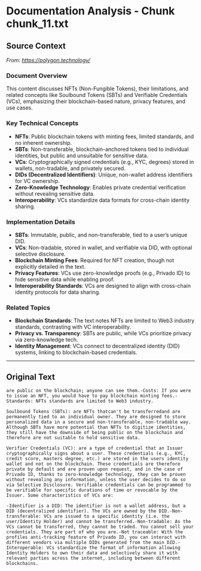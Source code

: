 # Documentation Analysis - Chunk chunk_11.txt

## Source Context
*From: https://polygon.technology/*

### Document Overview  
This content discusses NFTs (Non-Fungible Tokens), their limitations, and related concepts like Soulbound Tokens (SBTs) and Verifiable Credentials (VCs), emphasizing their blockchain-based nature, privacy features, and use cases.  

### Key Technical Concepts  
- **NFTs**: Public blockchain tokens with minting fees, limited standards, and no inherent ownership.  
- **SBTs**: Non-transferable, blockchain-anchored tokens tied to individual identities, but public and unsuitable for sensitive data.  
- **VCs**: Cryptographically signed credentials (e.g., KYC, degrees) stored in wallets, non-tradable, and privately secured.  
- **DIDs (Decentralized Identifiers)**: Unique, non-wallet address identifiers for VC ownership.  
- **Zero-Knowledge Technology**: Enables private credential verification without revealing sensitive data.  
- **Interoperability**: VCs standardize data formats for cross-chain identity sharing.  

### Implementation Details  
- **SBTs**: Immutable, public, and non-transferable, tied to a user’s unique DID.  
- **VCs**: Non-tradable, stored in wallet, and verifiable via DID, with optional selective disclosure.  
- **Blockchain Minting Fees**: Required for NFT creation, though not explicitly detailed in the text.  
- **Privacy Features**: VCs use zero-knowledge proofs (e.g., Privado ID) to hide sensitive data while enabling proof.  
- **Interoperability Standards**: VCs are designed to align with cross-chain identity protocols for data sharing.  

### Related Topics  
- **Blockchain Standards**: The text notes NFTs are limited to Web3 industry standards, contrasting with VC interoperability.  
- **Privacy vs. Transparency**: SBTs are public, while VCs prioritize privacy via zero-knowledge tech.  
- **Identity Management**: VCs connect to decentralized identity (DID) systems, linking to blockchain-based credentials.

---

## Original Text
```
are public on the blockchain; anyone can see them.-Costs: If you were to issue an NFT, you would have to pay blockchain minting fees.-Standards: NFTs standards are limited to Web3 industry.

Soulbound Tokens (SBTs): are NFTs thatcan't be transferredand are permanently tied to an individual owner. They are designed to store personalized data in a secure and non-transferable, non-tradable way. Although SBTs have more potential than NFTs to digitize identities, they still have the downside of being public on the blockchain and therefore are not suitable to hold sensitive data.

Verifier Credentials (VC): are a type of credential that an Issuer cryptographically signs about a user. These credentials (e.g., KYC, credit score, masters degree, etc.) are stored in the users identity wallet and not on the blockchain. These credentials are therefore private by default and are proven upon request, and in the case of Privado ID, thanks to zero-knowledge technology, they can be proven without revealing any information, unless the user decides to do so via Selective Disclosure. Verifiable credentials can be programmed to be verifiable for specific durations of time or revocable by the Issuer. Some characteristics of VCs are:

-Identifier is a DID: The identifier is not a wallet address, but a DID (decentralized identifier). The VCs are owned by the DID.-Non-transferable: VCs are issued to a specific identity (i.e. the user/Identity Holder) and cannot be transferred.-Non-tradable: As the VCs cannot be transferred, they cannot be traded. You cannot sell your credentials. They are part of who you are.-Not traceable: With the profiles anti-tracking feature of Privado ID, you can interact with different vendors via multiple DIDs generated from the main DID.-Interoperable: VCs standardize the format of information allowing Identity Holders to own their data and selectively share it with relevant parties across the internet, including between different blockchains.
```